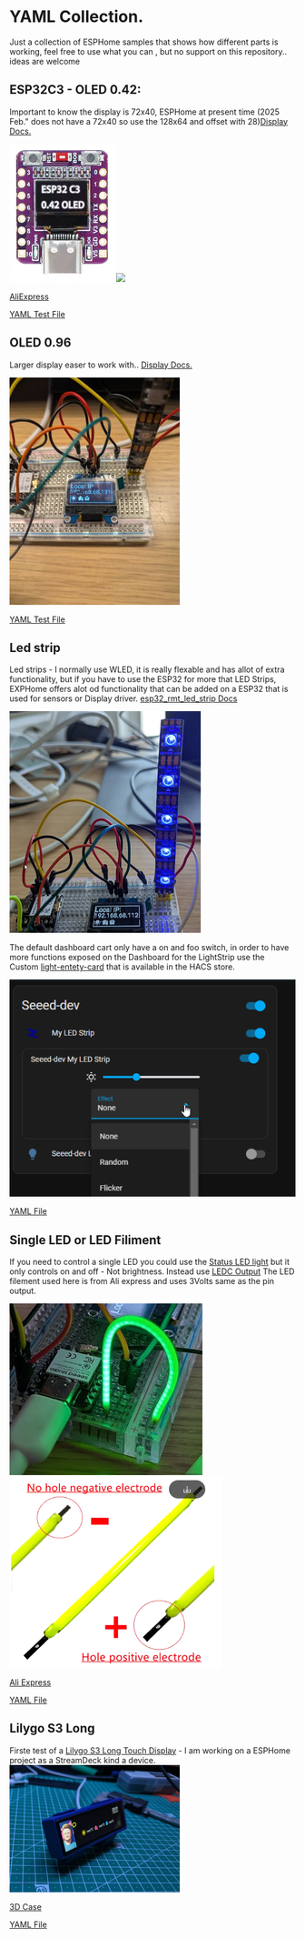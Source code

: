 # YAML Collection.

Just a collection of ESPHome samples that shows how different parts is working, feel free to use what you can , but no support on this repository.. ideas are welcome 


## ESP32C3 - OLED 0.42:
Important to know the display is 72x40, ESPHome at present time (2025 Feb." does not have a 72x40 so use the 128x64 and offset with 28)[Display Docs.](https://esphome.io/components/display/)

![ESP32-C3 OLED](images/esp32c3-oled.png)![](../images/esp32c3-oled-local-IP_300x400.jpg
)

[AliExpress](https://www.aliexpress.com/item/1005007342383107.html?spm=a2g0o.order_list.order_list_main.181.21ef79d2pBUubG)

[YAML Test File](<Misc. YAML files/small-display-test.yaml>)

## OLED 0.96
Larger display easer to work with.. [Display Docs.](https://esphome.io/components/display/)

![0.96 OLED](images/esp32-c3%20-%20oled%200.9_300x400.jpg)

[YAML Test File](<Misc. YAML files/esphome-0.94%20SSD1303%20Display.yaml>)

## Led strip 
Led strips - I normally use WLED, it is really flexable and has allot of extra functionality, but if you have to use the ESP32 for more that LED Strips, EXPHome offers alot od functionality that can be added on a ESP32 that is used for sensors or Display driver. [esp32_rmt_led_strip Docs](https://esphome.io/components/light/esp32_rmt_led_strip)

![alt text](<images/Breadboard-light strip.png>)

The default dashboard cart only have a on and foo switch, in order to have more functions exposed on the Dashboard for the LightStrip use the Custom [light-entety-card](https://github.com/ljmerza/light-entity-card) that is available in the HACS store. 

![](images/custom-light-card.png)

[YAML File](<Misc. YAML files/esphome-Light-strip.yaml>)

## Single LED or LED Filiment
If you need to control a single LED you could use the [Status LED light](https://esphome.io/components/light/status_led.html) but it only controls on and off - Not brightness. Instead use [LEDC Output](https://esphome.io/components/output/ledc) 
The LED filement used here is from Ali express and uses 3Volts same as the pin output.

![setup](images/led-filament.png)![poliazation](images/Led-filement-polaization.png)

[Ali Express](https://www.aliexpress.com/item/1005007294507470.html?spm=a2g0o.order_list.order_list_main.89.7ae279d2L82cOK)

[YAML File](<Misc. YAML files/esphome-Single LED.yaml>)

## Lilygo S3 Long
Firste test of a [Lilygo S3 Long Touch Display](https://lilygo.cc/products/t-display-s3-long?pr_prod_strat=jac&pr_rec_id=decea97a3&pr_rec_pid=7526315688117&pr_ref_pid=8060214935733&pr_seq=uniform) - I am working on a ESPHome project as a StreamDeck kind a device.
![Setup](<images/LilygoS3First go.jpg>)

[3D Case](https://makerworld.com/en/models/1070855-lilygo-t-deisplay-s3-long-case-w-stand#profileId-1060745)


[YAML File](<Misc. YAML files/esphome-Lilygo-S3-Long - New first version fixed.yaml>)




